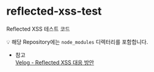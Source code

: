 # reflected-xss-test
Reflected XSS 테스트 코드

💡 해당 Repository에는 `node_modules` 디렉터리를 포함합니다.

- 참고  
[Velog - Reflected XSS 대응 방안](https://velog.io/@arovil7777/Reflected-XSS-대응-방안)
